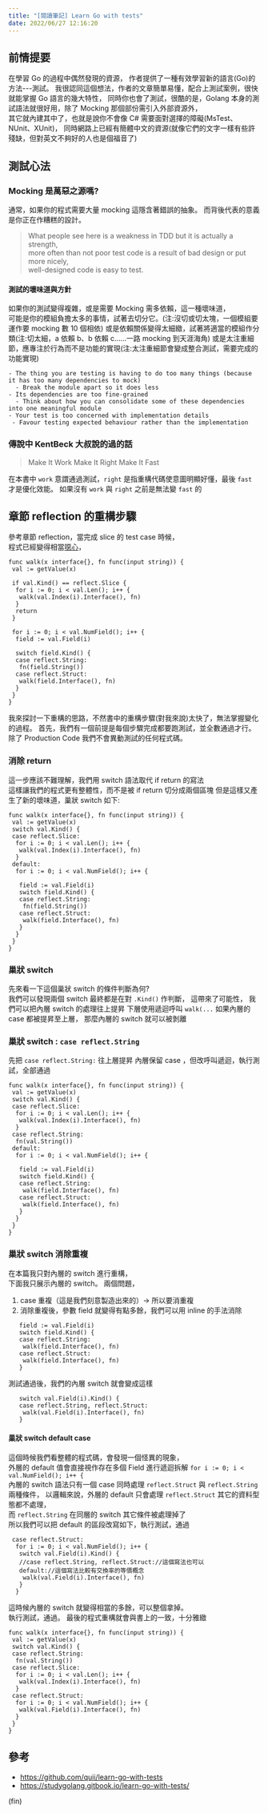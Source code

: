 ```yaml
---
title: "[閱讀筆記] Learn Go with tests"
date: 2022/06/27 12:16:20
---
```


## 前情提要

在學習 Go 的過程中偶然發現的資源，
作者提供了一種有效學習新的語言(Go)的方法---測試。
我很認同這個想法，作者的文章簡單易懂，配合上測試案例，很快就能掌握 Go 語言的幾大特性，
同時你也會了測試，很酷的是，Golang 本身的測試語法就很好用，除了 Mocking 那個部份需引入外部資源外，  
其它就內建其中了，也就是說你不會像 C# 需要面對選擇的障礙(MsTest、NUnit、XUnit)，
同時網路上已經有簡體中文的資源(就像它們的文字一樣有些許殘缺，但對英文不夠好的人也是個福音了)

## 測試心法

### Mocking 是萬惡之源嗎?

通常，如果你的程式需要大量 mocking 這隱含著錯誤的抽象。
而背後代表的意義是你正在作糟糕的設計。

> What people see here is a weakness in TDD but it is actually a strength,  
> more often than not poor test code is a result of bad design or put more nicely,  
> well-designed code is easy to test.

#### 測試的壞味道與方針

如果你的測試變得複雜，或是需要 Mocking 需多依賴，這一種壞味道，  
可能是你的模組負擔太多的事情，試著去切分它。(注:沒切或切太塊，一個模組要運作要 mocking 數 10 個相依)
或是依賴關係變得太細緻，試著將適當的模組作分類(注:切太細，a 依賴 b、b 依賴 c……一路 mocking 到天涯海角)
或是太注重細節，應專注於行為而不是功能的實現(注:太注重細節會變成整合測試，需要完成的功能實現)

```text
- The thing you are testing is having to do too many things (because it has too many dependencies to mock)
  - Break the module apart so it does less
- Its dependencies are too fine-grained
  - Think about how you can consolidate some of these dependencies into one meaningful module
- Your test is too concerned with implementation details
 - Favour testing expected behaviour rather than the implementation
```

### 傳說中 KentBeck 大叔說的過的話

> Make It Work Make It Right Make It Fast

在本書中 `work` 意謂通過測試，`right` 是指重構代碼使意圖明顯好懂，最後 `fast` 才是優化效能。
如果沒有 `work` 與 `right` 之前是無法變 `fast` 的

## 章節 reflection 的重構步驟

參考章節 reflection，當完成 slice 的 test case 時候，  
程式已經變得相當[噁心](https://quii.gitbook.io/learn-go-with-tests/go-fundamentals/reflection#write-enough-code-to-make-it-pass-6)，

```golang
func walk(x interface{}, fn func(input string)) {
 val := getValue(x)

 if val.Kind() == reflect.Slice {
  for i := 0; i < val.Len(); i++ {
   walk(val.Index(i).Interface(), fn)
  }
  return
 }

 for i := 0; i < val.NumField(); i++ {
  field := val.Field(i)

  switch field.Kind() {
  case reflect.String:
   fn(field.String())
  case reflect.Struct:
   walk(field.Interface(), fn)
  }
 }
}
```

我來探討一下重構的思路，不然書中的重構步驟(對我來說)太快了，無法掌握變化的過程。
首先，我們有一個前提是每個步驟完成都要跑測試，並全數通過才行。
除了 Production Code 我們不會異動測試的任何程式碼。

### 消除 return

這一步應該不難理解，我們用 switch 語法取代 if return 的寫法  
這樣讓我們的程式更有整體性，而不是被 if return 切分成兩個區塊
但是這樣又產生了新的壞味道，巢狀 switch
如下:

```golang
func walk(x interface{}, fn func(input string)) {
 val := getValue(x)
 switch val.Kind() {
 case reflect.Slice:
  for i := 0; i < val.Len(); i++ {
   walk(val.Index(i).Interface(), fn)
  }
 default:
  for i := 0; i < val.NumField(); i++ {

   field := val.Field(i)
   switch field.Kind() {
   case reflect.String:
    fn(field.String())
   case reflect.Struct:
    walk(field.Interface(), fn)
   }
  }
 }
}
```

### 巢狀 switch

先來看一下這個巢狀 switch 的條件判斷為何?  
我們可以發現兩個 switch 最終都是在對 `.Kind()` 作判斷，
這帶來了可能性，
我們可以把內層 switch 的處理往上提昇
下層使用遞迴呼叫 `walk(...` 如果內層的 case 都被提昇至上層，
那麼內層的 switch 就可以被剝離

### 巢狀 switch : `case reflect.String`

先把 `case reflect.String:` 往上層提昇
內層保留 case ，但改呼叫遞迴，執行測試，全部通過

```golang
func walk(x interface{}, fn func(input string)) {
 val := getValue(x)
 switch val.Kind() {
 case reflect.Slice:
  for i := 0; i < val.Len(); i++ {
   walk(val.Index(i).Interface(), fn)
  }
 case reflect.String:
  fn(val.String())
 default:
  for i := 0; i < val.NumField(); i++ {

   field := val.Field(i)
   switch field.Kind() {
   case reflect.String:
    walk(field.Interface(), fn)
   case reflect.Struct:
    walk(field.Interface(), fn)
   }
  }
 }
}
```

### 巢狀 switch 消除重複

在本篇我只對內層的 switch 進行重構，  
下面我只展示內層的 switch。
兩個問題，

1. case 重複（這是我們刻意製造出來的）→ 所以要消重複
2. 消除重複後，參數 field 就變得有點多餘，我們可以用 inline 的手法消除

```golang
   field := val.Field(i)
   switch field.Kind() {
   case reflect.String:
    walk(field.Interface(), fn)
   case reflect.Struct:
    walk(field.Interface(), fn)
   }
```

測試通過後，我們的內層 switch 就會變成這樣

```golang
   switch val.Field(i).Kind() {
   case reflect.String, reflect.Struct:
    walk(val.Field(i).Interface(), fn)
   }
```

#### 巢狀 switch default case

這個時候我們看整體的程式碼，會發現一個怪異的現象，  
外層的 default 值會直接視作存在多個 Field 進行遞迴拆解 `for i := 0; i < val.NumField(); i++ {`  
內層的 switch 語法只有一個 case 同時處理 `reflect.Struct` 與 `reflect.String` 兩種條件，
以邏輯來說，外層的 default 只會處理 `reflect.Struct` 其它的資料型態都不處理，  
而 `reflect.String` 在同層的 switch 其它條件被處理掉了  
所以我們可以把 default 的區段改寫如下，執行測試，通過

```golang
 case reflect.Struct:
  for i := 0; i < val.NumField(); i++ {
   switch val.Field(i).Kind() {
   //case reflect.String, reflect.Struct://這個寫法也可以
   default://這個寫法比較有交換率的等價概念
    walk(val.Field(i).Interface(), fn)
   }
  }
```

這時候內層的 switch 就變得相當的多餘，可以整個拿掉。  
執行測試，通過。
最後的程式重構就會與書上的一致，十分雅緻

```golang
func walk(x interface{}, fn func(input string)) {
 val := getValue(x)
 switch val.Kind() {
 case reflect.String:
  fn(val.String())
 case reflect.Slice:
  for i := 0; i < val.Len(); i++ {
   walk(val.Index(i).Interface(), fn)
  }
 case reflect.Struct:
  for i := 0; i < val.NumField(); i++ {
   walk(val.Field(i).Interface(), fn)
  }
 }
}
```

## 參考

- <https://github.com/quii/learn-go-with-tests>
- <https://studygolang.gitbook.io/learn-go-with-tests/>

(fin)
